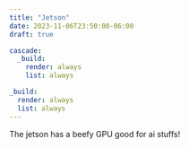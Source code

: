 ```yaml
---
title: "Jetson"
date: 2023-11-06T23:50:00-06:00
draft: true

cascade:
  _build:
    render: always
    list: always

_build:
  render: always
  list: always
---
```


The jetson has a beefy GPU good for ai stuffs!